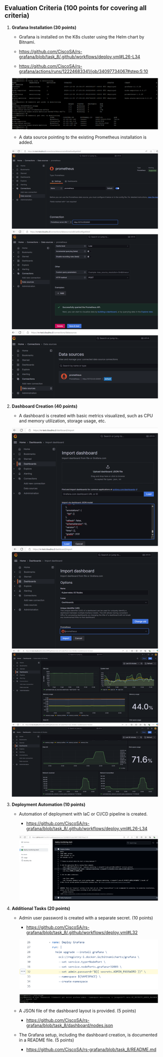 ## Evaluation Criteria (100 points for covering all criteria)

1. **Grafana Installation (30 points)**
   - Grafana is installed on the K8s cluster using the Helm chart by Bitnami.

    - https://github.com/CiscoSA/rs-grafana/blob/task_8/.github/workflows/deploy.yml#L26-L34

    - https://github.com/CiscoSA/rs-grafana/actions/runs/12224683341/job/34097734067#step:5:10

    ![](Screenshots/01.png)

   - A data source pointing to the existing Prometheus installation is added.

    ![](Screenshots/02.png)
    ![](Screenshots/03.png)
    ![](Screenshots/04.png)

2. **Dashboard Creation (40 points)**
   - A dashboard is created with basic metrics visualized, such as CPU and memory utilization, storage usage, etc.

    ![](Screenshots/05.png)
    ![](Screenshots/06.png)
    ![](Screenshots/07.png)
    ![](Screenshots/08.png)


3. **Deployment Automation (10 points)**
   - Automation of deployment with IaC or CI/CD pipeline is created.

     - https://github.com/CiscoSA/rs-grafana/blob/task_8/.github/workflows/deploy.yml#L26-L34

     ![](Screenshots/09.png)     

4. **Additional Tasks (20 points)**
   - Admin user password is created with a separate secret. (10 points)
     
     - https://github.com/CiscoSA/rs-grafana/blob/task_8/.github/workflows/deploy.yml#L32

     ![](Screenshots/10.png)

     ![](Screenshots/11.png)


   - A JSON file of the dashboard layout is provided. (5 points)

     - https://github.com/CiscoSA/rs-grafana/blob/task_8/dashboard/nodes.json

   - The Grafana setup, including the dashboard creation, is documented in a README file. (5 points)

     - https://github.com/CiscoSA/rs-grafana/blob/task_8/README.md
